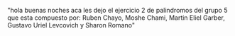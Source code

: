  "hola buenas noches aca les dejo el ejercicio 2 de palindromos del grupo 5 que esta compuesto por: Ruben Chayo, Moshe Chami, Martin Eliel Garber, Gustavo Uriel Levcovich y Sharon Romano"
